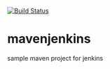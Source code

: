 [![Build Status](http://localhost:8080/job/maven%20project/badge/icon)](http://localhost:8080/job/maven%20project/)
# mavenjenkins
sample maven project for jenkins
